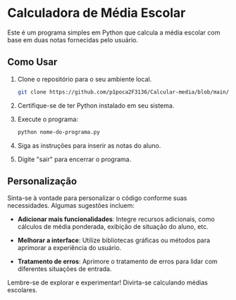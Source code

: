 # Calculadora de Média Escolar

Este é um programa simples em Python que calcula a média escolar com base em duas notas fornecidas pelo usuário.

## Como Usar

1. Clone o repositório para o seu ambiente local.

    ```bash
    git clone https://github.com/p1poca2F3136/Calcular-media/blob/main/main.py
    ```

2. Certifique-se de ter Python instalado em seu sistema.

3. Execute o programa:

    ```bash
    python nome-do-programa.py
    ```

4. Siga as instruções para inserir as notas do aluno.

5. Digite "sair" para encerrar o programa.

## Personalização

Sinta-se à vontade para personalizar o código conforme suas necessidades. Algumas sugestões incluem:

- **Adicionar mais funcionalidades**: Integre recursos adicionais, como cálculos de média ponderada, exibição de situação do aluno, etc.

- **Melhorar a interface**: Utilize bibliotecas gráficas ou métodos para aprimorar a experiência do usuário.

- **Tratamento de erros**: Aprimore o tratamento de erros para lidar com diferentes situações de entrada.

Lembre-se de explorar e experimentar! Divirta-se calculando médias escolares.